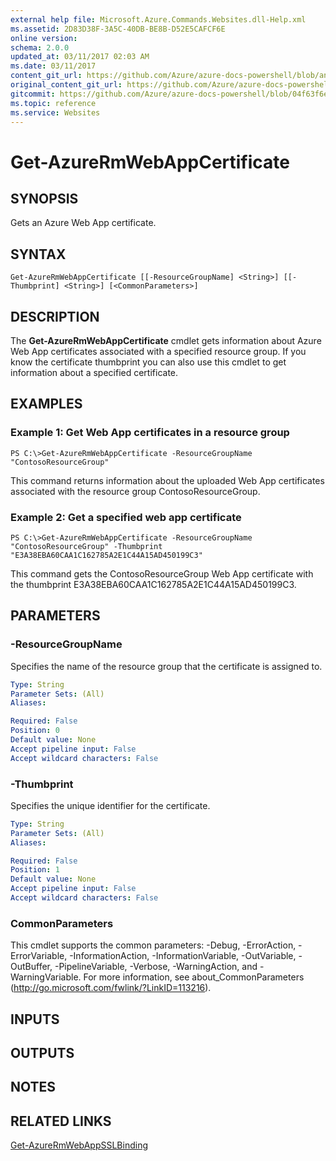 ```yaml
---
external help file: Microsoft.Azure.Commands.Websites.dll-Help.xml
ms.assetid: 2D83D38F-3A5C-40DB-BE8B-D52E5CAFCF6E
online version:
schema: 2.0.0
updated_at: 03/11/2017 02:03 AM
ms.date: 03/11/2017
content_git_url: https://github.com/Azure/azure-docs-powershell/blob/anne052617/azureps-cmdlets-docs/ResourceManager/AzureRM.Websites/v2.7.0/Get-AzureRmWebAppCertificate.md
original_content_git_url: https://github.com/Azure/azure-docs-powershell/blob/anne052617/azureps-cmdlets-docs/ResourceManager/AzureRM.Websites/v2.7.0/Get-AzureRmWebAppCertificate.md
gitcommit: https://github.com/Azure/azure-docs-powershell/blob/04f63f6e685743ace2c57eb157574e34e8610b1c
ms.topic: reference
ms.service: Websites
---
```


# Get-AzureRmWebAppCertificate

## SYNOPSIS
Gets an Azure Web App certificate.

## SYNTAX

```
Get-AzureRmWebAppCertificate [[-ResourceGroupName] <String>] [[-Thumbprint] <String>] [<CommonParameters>]
```

## DESCRIPTION
The **Get-AzureRmWebAppCertificate** cmdlet gets information about Azure Web App certificates associated with a specified resource group.
If you know the certificate thumbprint you can also use this cmdlet to get information about a specified certificate.

## EXAMPLES

### Example 1: Get Web App certificates in a resource group
```
PS C:\>Get-AzureRmWebAppCertificate -ResourceGroupName "ContosoResourceGroup"
```

This command returns information about the uploaded Web App certificates associated with the resource group ContosoResourceGroup.

### Example 2: Get a specified web app certificate
```
PS C:\>Get-AzureRmWebAppCertificate -ResourceGroupName "ContosoResourceGroup" -Thumbprint "E3A38EBA60CAA1C162785A2E1C44A15AD450199C3"
```

This command gets the ContosoResourceGroup Web App certificate with the thumbprint E3A38EBA60CAA1C162785A2E1C44A15AD450199C3.

## PARAMETERS

### -ResourceGroupName
Specifies the name of the resource group that the certificate is assigned to.

```yaml
Type: String
Parameter Sets: (All)
Aliases: 

Required: False
Position: 0
Default value: None
Accept pipeline input: False
Accept wildcard characters: False
```

### -Thumbprint
Specifies the unique identifier for the certificate.

```yaml
Type: String
Parameter Sets: (All)
Aliases: 

Required: False
Position: 1
Default value: None
Accept pipeline input: False
Accept wildcard characters: False
```

### CommonParameters
This cmdlet supports the common parameters: -Debug, -ErrorAction, -ErrorVariable, -InformationAction, -InformationVariable, -OutVariable, -OutBuffer, -PipelineVariable, -Verbose, -WarningAction, and -WarningVariable. For more information, see about_CommonParameters (http://go.microsoft.com/fwlink/?LinkID=113216).

## INPUTS

## OUTPUTS

## NOTES

## RELATED LINKS

[Get-AzureRmWebAppSSLBinding](./Get-AzureRmWebAppSSLBinding.md)



